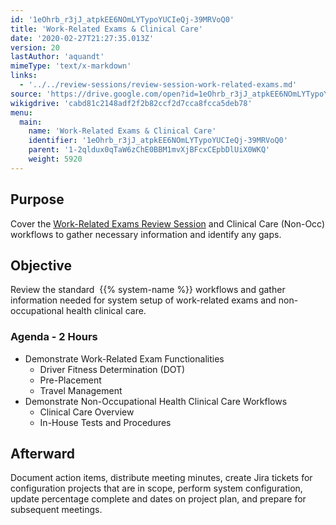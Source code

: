 ```yaml
---
id: '1eOhrb_r3jJ_atpkEE6NOmLYTypoYUCIeQj-39MRVoQ0'
title: 'Work-Related Exams & Clinical Care'
date: '2020-02-27T21:27:35.013Z'
version: 20
lastAuthor: 'aquandt'
mimeType: 'text/x-markdown'
links:
  - '../../review-sessions/review-session-work-related-exams.md'
source: 'https://drive.google.com/open?id=1eOhrb_r3jJ_atpkEE6NOmLYTypoYUCIeQj-39MRVoQ0'
wikigdrive: 'cabd81c2148adf2f2b82ccf2d7cca8fcca5deb78'
menu:
  main:
    name: 'Work-Related Exams & Clinical Care'
    identifier: '1eOhrb_r3jJ_atpkEE6NOmLYTypoYUCIeQj-39MRVoQ0'
    parent: '1-2qldux0qTaW6zChE0BBM1mvXjBFcxCEpbDlUiX0WKQ'
    weight: 5920
---
```

## Purpose  
  
Cover the [Work-Related Exams Review Session](../../review-sessions/review-session-work-related-exams.md) and Clinical Care (Non-Occ) workflows to gather necessary information and identify any gaps.
  
## Objective  
  
Review the standard  {{% system-name %}} workflows and gather information needed for system setup of work-related exams and non-occupational health clinical care.
  
### Agenda - 2 Hours  

* Demonstrate Work-Related Exam Functionalities
   * Driver Fitness Determination (DOT)
   * Pre-Placement
   * Travel Management
* Demonstrate Non-Occupational Health Clinical Care Workflows
   * Clinical Care Overview
   * In-House Tests and Procedures
  
## Afterward  
  
Document action items, distribute meeting minutes, create Jira tickets for configuration projects that are in scope, perform system configuration, update percentage complete and dates on project plan, and prepare for subsequent meetings.
